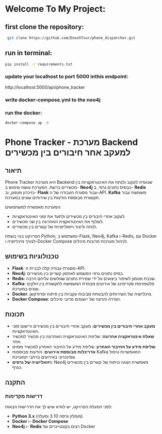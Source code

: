 # Welcome To My Project:

## first clone the repository:
 ```bash
  git clone https://github.com/EnoshTsur/phone_dispatcher.git
  ```
## run in terminal:
```bash
pip install -r requirements.txt
```

### update your localhost to port 5000 inthis endpoint:
http://localhost:5000/api/phone_tracker

### write docker-compose.yml to the neo4j

### run the docker:

```bash
docker-compose up -d
```


# Phone Tracker - מערכת Backend למעקב אחר חיבורים בין מכשירים

## תיאור

Phone Tracker היא מערכת Backend שנועדה לעקוב ולנתח את האינטראקציות בין מכשירים ברשת. המערכת עושה שימוש ב- **Neo4j** כבסיס נתונים גרפי, ב- **Redis** כזיכרון מטמון, וב- **Flask** עבור מסגרת העבודה של ה-API. **Kafka** משמשת עבור תקשורת מבוססת הודעות בין שירותים שונים במערכת.

המערכת מאפשרת למשתמשים:
- לעקוב אחרי חיבורים בין מכשירים ולתעד את זמני האינטראקציות.
- לשלוף את האינטראקציה האחרונה בין שני מכשירים.
- לנתח וליצור ויזואליזציות של קשרים בין מכשירים.

הפרויקט בנוי בשפת Python, ומשתמש ב-Flask, Neo4j, Kafka ו-Redis, עם Docker לצורך מיכליזציה ו-Docker Compose לניהול מערכות מרובות מיכלים.

## טכנולוגיות בשימוש

- **Flask**: מסגרת עבודה קלה לבניית ה-API.
- **Neo4j**: בסיס נתונים גרפי המשמש לאחסון קשרים בין מכשירים.
- **Redis**: שכבת מטמון לשיפור ביצועים על ידי שמירת נתונים שגולשים עליהם הרבה.
- **Kafka**: פלטפורמת סטרימינג של אירועים מבוזרת המשמשת לתקשורת בין חלקים שונים במערכת.
- **Docker**: מיכליזציה של השירותים להבטחת סביבות עקביות בין פיתוח ופרודקשן.
- **Docker Compose**: הגדרה והרצה של יישומים מרובי מיכלים.

## תכונות

- **מעקב אחרי חיבורים בין מכשירים**: מעקב אחרי חיבורים בין מכשירים ורישום זמני האינטראקציות.
- **שאלת אינטראקציה אחרונה**: שליפת האינטראקציה האחרונה בין מכשיר למכשיר אחר.
- **שליפת מידע על החיבור האחרון**: שליפת מידע על החיבור האחרון למכשיר מסוים.
- **אדריכלות מבוססת אירועים**: הודעות מבוססות Kafka המאפשרות טיפול אסינכרוני באירועים ברחבי המערכת.
- **ויזואליזציה של גרפים**: Neo4j מאפשרת הצגה וניתוח של קשרים בין מכשירים כגרף.

## התקנה

### דרישות מקדימות

לפני הפעלת הפרויקט, יש לוודא שיש לך את הדרישות הבאות:

- **Python 3.x** (מומלץ גרסה 3.10 ומעלה)
- **Docker** ו- **Docker Compose**
- **Neo4j** ו- **Redis** רצים בקונטיינרים של Docker






